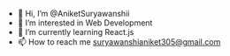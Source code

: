 - 👋 Hi, I’m @AniketSuryawanshii
- 👀 I’m interested in Web Development
- 🌱 I’m currently learning React.js
- 📫 How to reach me suryawanshianiket305@gmail.com
<!---
AniketSuryawanshii/AniketSuryawanshii is a ✨ special ✨ repository because its `README.md` (this file) appears on your GitHub profile.
You can click the Preview link to take a look at your changes.
--->

